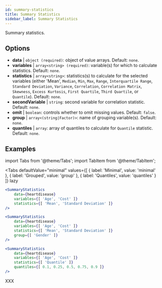 ```yaml
---
id: summary-statistics 
title: Summary Statistics
sidebar_label: Summary Statistics
---
```


Summary statistics.

## Options

* __data__ | `object (required)`: object of value arrays. Default: `none`.
* __variables__ | `array<string> (required)`: variable(s) for which to calculate statistics. Default: `none`.
* __statistics__ | `array<string>`: statistics(s) to calculate for the selected variables (either 'Mean', `Median`, `Min`, `Max`, `Range`, `Interquartile Range`, `Standard Deviation`, `Variance`, `Correlation`, `Correlation Matrix`, `Skewness`, `Excess Kurtosis`, `First Quartile`, `Third Quartile`, or `Quantile`). Default: `none`.
* __secondVariable__ | `string`: second variable for correlation statistic. Default: `none`.
* __omit__ | `boolean`: controls whether to omit missing values. Default: `false`.
* __group__ | `array<(string|Factor)>`: name of grouping variable(s). Default: `none`.
* __quantiles__ | `array`: array of quantiles to calculate for `Quantile` statistic. Default: `none`.


## Examples

import Tabs from '@theme/Tabs';
import TabItem from '@theme/TabItem';

<Tabs
    defaultValue="minimal"
    values={[
        { label: 'Minimal', value: 'minimal' },
        { label: 'Grouped', value: 'group' },
        { label: 'Quantiles', value: 'quantiles' }
    ]}
    lazy
>

<TabItem value="minimal">

```jsx live
<SummaryStatistics 
    data={heartdisease} 
    variables={[ 'Age', 'Cost' ]}
    statistics={[ 'Mean', 'Standard Deviation' ]}
/>
```

</TabItem>

<TabItem value="group" >

```jsx live
<SummaryStatistics 
    data={heartdisease} 
    variables={[ 'Age', 'Cost' ]}
    statistics={[ 'Mean', 'Standard Deviation' ]}
    group={[ 'Gender' ]}
/>
```
</TabItem>

<TabItem value="quantiles">

```jsx live
<SummaryStatistics 
    data={heartdisease} 
    variables={[ 'Age', 'Cost' ]}
    statistics={[ 'Quantile' ]}
    quantiles={[ 0.1, 0.25, 0.5, 0.75, 0.9 ]}
/>
```

</TabItem>

</Tabs>

XXX
